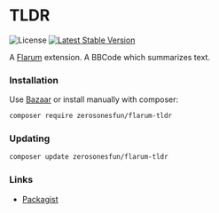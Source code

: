 # TLDR

![License](https://img.shields.io/badge/license-MIT-blue.svg) [![Latest Stable Version](https://img.shields.io/packagist/v/zerosonesfun/flarum-tldr.svg)](https://packagist.org/packages/zerosonesfun/flarum-tldr)

A [Flarum](http://flarum.org) extension. A BBCode which summarizes text.

### Installation

Use [Bazaar](https://discuss.flarum.org/d/5151-flagrow-bazaar-the-extension-marketplace) or install manually with composer:

```sh
composer require zerosonesfun/flarum-tldr
```

### Updating

```sh
composer update zerosonesfun/flarum-tldr
```

### Links

- [Packagist](https://packagist.org/packages/zerosonesfun/flarum-tldr)
